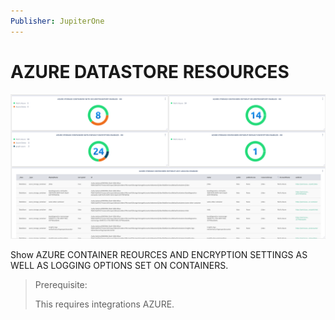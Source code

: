 ```yaml
---
Publisher: JupiterOne
---
```


# AZURE DATASTORE RESOURCES

![sample-screenshot](board.png)

Show AZURE CONTAINER REOURCES AND ENCRYPTION SETTINGS AS WELL AS LOGGING OPTIONS SET ON CONTAINERS.

> Prerequisite: 
>
> This requires integrations AZURE.
